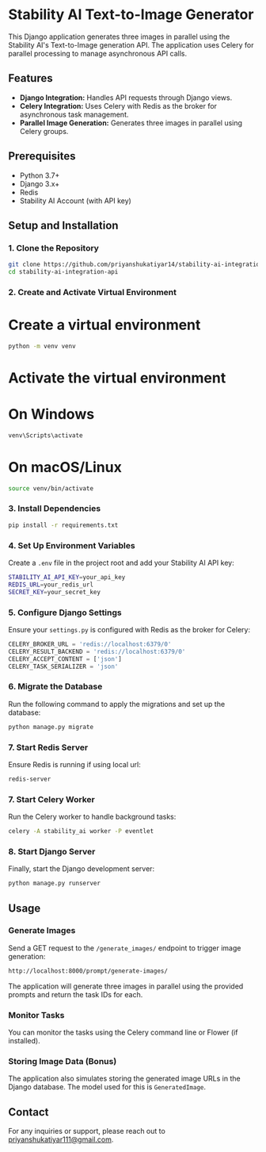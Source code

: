 # Stability AI Text-to-Image Generator

This Django application generates three images in parallel using the Stability AI's Text-to-Image generation API. The application uses Celery for parallel processing to manage asynchronous API calls.

## Features

- **Django Integration:** Handles API requests through Django views.
- **Celery Integration:** Uses Celery with Redis as the broker for asynchronous task management.
- **Parallel Image Generation:** Generates three images in parallel using Celery groups.

## Prerequisites

- Python 3.7+
- Django 3.x+
- Redis
- Stability AI Account (with API key)

## Setup and Installation

### 1. Clone the Repository

```bash
git clone https://github.com/priyanshukatiyar14/stability-ai-integration-api.git
cd stability-ai-integration-api
```

### 2. Create and Activate Virtual Environment

# Create a virtual environment

```bash
python -m venv venv
```

# Activate the virtual environment

# On Windows

```bash
venv\Scripts\activate
```

# On macOS/Linux

```bash
source venv/bin/activate
```

### 3. Install Dependencies

```bash
pip install -r requirements.txt
```

### 4. Set Up Environment Variables

Create a `.env` file in the project root and add your Stability AI API key:

```bash
STABILITY_AI_API_KEY=your_api_key
REDIS_URL=your_redis_url
SECRET_KEY=your_secret_key
```

### 5. Configure Django Settings

Ensure your `settings.py` is configured with Redis as the broker for Celery:

```python
CELERY_BROKER_URL = 'redis://localhost:6379/0'
CELERY_RESULT_BACKEND = 'redis://localhost:6379/0'
CELERY_ACCEPT_CONTENT = ['json']
CELERY_TASK_SERIALIZER = 'json'
```

### 6. Migrate the Database

Run the following command to apply the migrations and set up the database:

```bash
python manage.py migrate
```

### 7. Start Redis Server

Ensure Redis is running if using local url:

```bash
redis-server
```

### 7. Start Celery Worker

Run the Celery worker to handle background tasks:

```bash
celery -A stability_ai worker -P eventlet
```

### 8. Start Django Server

Finally, start the Django development server:

```bash
python manage.py runserver
```

## Usage

### Generate Images

Send a GET request to the `/generate_images/` endpoint to trigger image generation:

```bash
http://localhost:8000/prompt/generate-images/
```

The application will generate three images in parallel using the provided prompts and return the task IDs for each.

### Monitor Tasks

You can monitor the tasks using the Celery command line or Flower (if installed).

### Storing Image Data (Bonus)

The application also simulates storing the generated image URLs in the Django database. The model used for this is `GeneratedImage`.

## Contact

For any inquiries or support, please reach out to [priyanshukatiyar111@gmail.com](mailto:priyanshukatiyar111@gmail.com).
